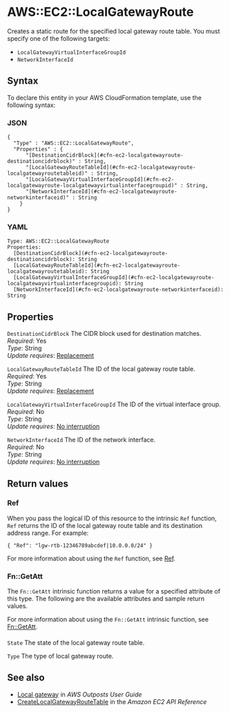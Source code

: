 # AWS::EC2::LocalGatewayRoute<a name="aws-resource-ec2-localgatewayroute"></a>

Creates a static route for the specified local gateway route table\. You must specify one of the following targets:

- `LocalGatewayVirtualInterfaceGroupId`
- `NetworkInterfaceId`

## Syntax<a name="aws-resource-ec2-localgatewayroute-syntax"></a>

To declare this entity in your AWS CloudFormation template, use the following syntax:

### JSON<a name="aws-resource-ec2-localgatewayroute-syntax.json"></a>

```
{
  "Type" : "AWS::EC2::LocalGatewayRoute",
  "Properties" : {
      "[DestinationCidrBlock](#cfn-ec2-localgatewayroute-destinationcidrblock)" : String,
      "[LocalGatewayRouteTableId](#cfn-ec2-localgatewayroute-localgatewayroutetableid)" : String,
      "[LocalGatewayVirtualInterfaceGroupId](#cfn-ec2-localgatewayroute-localgatewayvirtualinterfacegroupid)" : String,
      "[NetworkInterfaceId](#cfn-ec2-localgatewayroute-networkinterfaceid)" : String
    }
}
```

### YAML<a name="aws-resource-ec2-localgatewayroute-syntax.yaml"></a>

```
Type: AWS::EC2::LocalGatewayRoute
Properties:
  [DestinationCidrBlock](#cfn-ec2-localgatewayroute-destinationcidrblock): String
  [LocalGatewayRouteTableId](#cfn-ec2-localgatewayroute-localgatewayroutetableid): String
  [LocalGatewayVirtualInterfaceGroupId](#cfn-ec2-localgatewayroute-localgatewayvirtualinterfacegroupid): String
  [NetworkInterfaceId](#cfn-ec2-localgatewayroute-networkinterfaceid): String
```

## Properties<a name="aws-resource-ec2-localgatewayroute-properties"></a>

`DestinationCidrBlock` <a name="cfn-ec2-localgatewayroute-destinationcidrblock"></a>
The CIDR block used for destination matches\.  
_Required_: Yes  
_Type_: String  
_Update requires_: [Replacement](https://docs.aws.amazon.com/AWSCloudFormation/latest/UserGuide/using-cfn-updating-stacks-update-behaviors.html#update-replacement)

`LocalGatewayRouteTableId` <a name="cfn-ec2-localgatewayroute-localgatewayroutetableid"></a>
The ID of the local gateway route table\.  
_Required_: Yes  
_Type_: String  
_Update requires_: [Replacement](https://docs.aws.amazon.com/AWSCloudFormation/latest/UserGuide/using-cfn-updating-stacks-update-behaviors.html#update-replacement)

`LocalGatewayVirtualInterfaceGroupId` <a name="cfn-ec2-localgatewayroute-localgatewayvirtualinterfacegroupid"></a>
The ID of the virtual interface group\.  
_Required_: No  
_Type_: String  
_Update requires_: [No interruption](https://docs.aws.amazon.com/AWSCloudFormation/latest/UserGuide/using-cfn-updating-stacks-update-behaviors.html#update-no-interrupt)

`NetworkInterfaceId` <a name="cfn-ec2-localgatewayroute-networkinterfaceid"></a>
The ID of the network interface\.  
_Required_: No  
_Type_: String  
_Update requires_: [No interruption](https://docs.aws.amazon.com/AWSCloudFormation/latest/UserGuide/using-cfn-updating-stacks-update-behaviors.html#update-no-interrupt)

## Return values<a name="aws-resource-ec2-localgatewayroute-return-values"></a>

### Ref<a name="aws-resource-ec2-localgatewayroute-return-values-ref"></a>

When you pass the logical ID of this resource to the intrinsic `Ref` function, `Ref` returns the ID of the local gateway route table and its destination address range\. For example:

`{ "Ref": "lgw-rtb-12346789abcdef|10.0.0.0/24" }`

For more information about using the `Ref` function, see [Ref](https://docs.aws.amazon.com/AWSCloudFormation/latest/UserGuide/intrinsic-function-reference-ref.html)\.

### Fn::GetAtt<a name="aws-resource-ec2-localgatewayroute-return-values-fn--getatt"></a>

The `Fn::GetAtt` intrinsic function returns a value for a specified attribute of this type\. The following are the available attributes and sample return values\.

For more information about using the `Fn::GetAtt` intrinsic function, see [Fn::GetAtt](https://docs.aws.amazon.com/AWSCloudFormation/latest/UserGuide/intrinsic-function-reference-getatt.html)\.

#### <a name="aws-resource-ec2-localgatewayroute-return-values-fn--getatt-fn--getatt"></a>

`State` <a name="State-fn::getatt"></a>
The state of the local gateway route table\.

`Type` <a name="Type-fn::getatt"></a>
The type of local gateway route\.

## See also<a name="aws-resource-ec2-localgatewayroute--seealso"></a>

- [Local gateway](https://docs.aws.amazon.com/outposts/latest/userguide/outposts-local-gateways.html) in _AWS Outposts User Guide_
- [CreateLocalGatewayRouteTable](https://docs.aws.amazon.com/AWSEC2/latest/APIReference/API_CreateLocalGatewayRoute.html) in the _Amazon EC2 API Reference_
